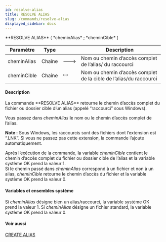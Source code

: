 ```yaml
---
id: resolve-alias
title: RESOLVE ALIAS
slug: /commands/resolve-alias
displayed_sidebar: docs
---
```


<!--REF #_command_.RESOLVE ALIAS.Syntax-->**RESOLVE ALIAS** ( *cheminAlias* ; *cheminCible* )<!-- END REF-->
<!--REF #_command_.RESOLVE ALIAS.Params-->
| Paramètre | Type |  | Description |
| --- | --- | --- | --- |
| cheminAlias | Chaîne | &#x1F852; | Nom ou chemin d’accès complet de l’alias/ du raccourci |
| cheminCible | Chaîne | &#x1F858; | Nom ou chemin d’accès complet de la cible de l’alias/du raccourci |

<!-- END REF-->

#### Description 

<!--REF #_command_.RESOLVE ALIAS.Summary-->La commande **RESOLVE ALIAS** retourne le chemin d’accès complet du fichier ou dossier cible d’un alias (appelé “raccourci” sous Windows).<!-- END REF--> 

Vous passez dans *cheminAlias* le nom ou le chemin d’accès complet de l’alias. 

**Note :** Sous Windows, les raccourcis sont des fichiers dont l’extension est “.LNK”. Si vous ne passez pas cette extension, la commande l’ajoute automatiquement. 

Après l’exécution de la commande, la variable *cheminCible* contient le chemin d’accès complet du fichier ou dossier cible de l’alias et la variable système OK prend la valeur 1.  
Si le chemin passé dans *cheminAlias* correspond à un fichier et non à un alias, *cheminCible* retourne le chemin d’accès du fichier et la variable système OK prend la valeur 0.

#### Variables et ensembles système 

Si *cheminAlias* désigne bien un alias/raccourci, la variable système OK prend la valeur 1\. Si *cheminAlias* désigne un fichier standard, la variable système OK prend la valeur 0.

#### Voir aussi 

[CREATE ALIAS](create-alias.md)  